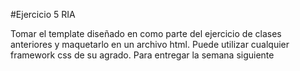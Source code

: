 #Ejercicio 5 RIA

Tomar el template diseñado en como parte del ejercicio
de clases anteriores y maquetarlo en un archivo html.
Puede utilizar cualquier framework css de su agrado.
Para entregar la semana siguiente
